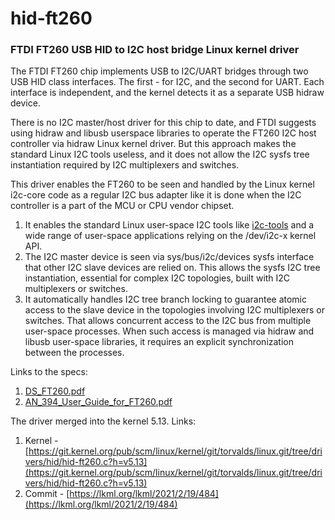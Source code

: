 # hid-ft260

### FTDI FT260 USB HID to I2C host bridge Linux kernel driver

The FTDI FT260 chip implements USB to I2C/UART bridges through two
USB HID class interfaces. The first - for I2C, and the second
for UART. Each interface is independent, and the kernel detects it
as a separate USB hidraw device.

There is no I2C master/host driver for this chip to date, and FTDI
suggests using hidraw and libusb userspace libraries to operate the
FT260 I2C host controller via hidraw Linux kernel driver. But this
approach makes the standard Linux I2C tools useless, and it does not
allow the I2C sysfs tree instantiation required by I2C multiplexers
and switches.

This driver enables the FT260 to be seen and handled by the Linux
kernel i2c-core code as a regular I2C bus adapter like it is done
when the I2C controller is a part of the MCU or CPU vendor chipset.
1.	It enables the standard Linux user-space I2C tools like [i2c-tools](https://i2c.wiki.kernel.org/index.php/I2C_Tools)
    and a wide range of user-space applications relying on the
    /dev/i2c-x kernel API.  
2.	The I2C master device is seen via sys/bus/i2c/devices sysfs
    interface that other I2C slave devices are relied on. This
    allows the sysfs I2C tree instantiation, essential for complex
    I2C topologies, built with I2C multiplexers or switches.
3.	It automatically handles I2C tree branch locking to guarantee
    atomic access to the slave device in the topologies involving
    I2C multiplexers or switches. That allows concurrent access to
    the I2C bus from multiple user-space processes. When such access
    is managed via hidraw and libusb user-space libraries, it requires
    an explicit synchronization between the processes.

Links to the specs:
1. [DS_FT260.pdf](https://ftdichip.com/wp-content/uploads/2020/07/DS_FT260.pdf)
2. [AN_394_User_Guide_for_FT260.pdf](https://www.ftdichip.com/Support/Documents/AppNotes/AN_394_User_Guide_for_FT260.pdf)

The driver merged into the kernel 5.13.
Links:
1. Kernel - [https://git.kernel.org/pub/scm/linux/kernel/git/torvalds/linux.git/tree/drivers/hid/hid-ft260.c?h=v5.13](https://git.kernel.org/pub/scm/linux/kernel/git/torvalds/linux.git/tree/drivers/hid/hid-ft260.c?h=v5.13)
2. Commit - [https://lkml.org/lkml/2021/2/19/484](https://lkml.org/lkml/2021/2/19/484)
